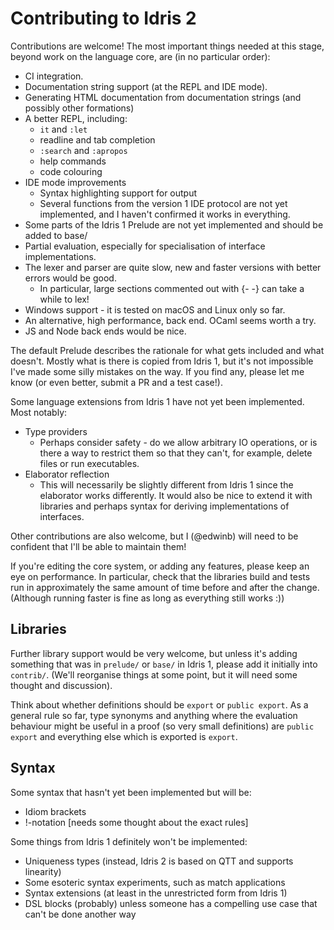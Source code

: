 Contributing to Idris 2
=======================

Contributions are welcome! The most important things needed at this stage,
beyond work on the language core, are (in no particular order):

* CI integration.
* Documentation string support (at the REPL and IDE mode).
* Generating HTML documentation from documentation strings (and possibly other
  formations)
* A better REPL, including:
  - `it` and `:let`
  - readline and tab completion
  - `:search` and `:apropos`
  - help commands
  - code colouring
* IDE mode improvements
  - Syntax highlighting support for output 
  - Several functions from the version 1 IDE protocol are not yet implemented,
    and I haven't confirmed it works in everything.
* Some parts of the Idris 1 Prelude are not yet implemented and should be
  added to base/
* Partial evaluation, especially for specialisation of interface 
  implementations.
* The lexer and parser are quite slow, new and faster versions with better
  errors would be good.
  - In particular, large sections commented out with {- -} can take a while
    to lex!
* Windows support - it is tested on macOS and Linux only so far.
* An alternative, high performance, back end. OCaml seems worth a try.
* JS and Node back ends would be nice.

The default Prelude describes the rationale for what gets included and what
doesn't. Mostly what is there is copied from Idris 1, but it's not impossible
I've made some silly mistakes on the way. If you find any, please let me know
(or even better, submit a PR and a test case!).

Some language extensions from Idris 1 have not yet been implemented. Most
notably:

* Type providers
  - Perhaps consider safety - do we allow arbitrary IO operations, or is
    there a way to restrict them so that they can't, for example, delete
    files or run executables.
* Elaborator reflection
  - This will necessarily be slightly different from Idris 1 since the
    elaborator works differently. It would also be nice to extend it with
    libraries and perhaps syntax for deriving implementations of interfaces.

Other contributions are also welcome, but I (@edwinb) will need to be
confident that I'll be able to maintain them!

If you're editing the core system, or adding any features, please keep an
eye on performance. In particular, check that the libraries build and tests
run in approximately the same amount of time before and after the change.
(Although running faster is fine as long as everything still works :))

Libraries
---------

Further library support would be very welcome, but unless it's adding something
that was in `prelude/` or `base/` in Idris 1, please add it initially into
`contrib/`. (We'll reorganise things at some point, but it will need some
thought and discussion).

Think about whether definitions should be `export` or `public export`. As
a general rule so far, type synonyms and anything where the evaluation
behaviour might be useful in a proof (so very small definitions) are
`public export` and everything else which is exported is `export`.

Syntax
------

Some syntax that hasn't yet been implemented but will be:

* Idiom brackets
* !-notation [needs some thought about the exact rules]

Some things from Idris 1 definitely won't be implemented:

* Uniqueness types (instead, Idris 2 is based on QTT and supports linearity)
* Some esoteric syntax experiments, such as match applications
* Syntax extensions (at least in the unrestricted form from Idris 1)
* DSL blocks (probably) unless someone has a compelling use case that can't
  be done another way

